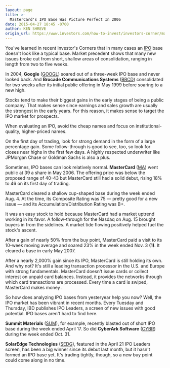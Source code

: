 ```yaml
---
layout: page
title: >-
  MasterCard's IPO Base Was Picture Perfect In 2006
date: 2015-04-27 18:45 -0700
author: KEN SHREVE
origin_url: https://www.investors.com/how-to-invest/investors-corner/mastercard-google-home-depot-successful-ipos/
---
```


You've learned in recent Investor's Corners that in many cases an [IPO](http://news.investors.com/iponews.htm) base doesn't look like a typical base. Market precedent shows that many new issues broke out from short, shallow areas of consolidation, ranging in length from two to five weeks.

In 2004, **Google** ([GOOGL](https://research.investors.com/quote.aspx?symbol=GOOGL)) soared out of a three-week IPO base and never looked back. And **Brocade Communications Systems** ([BRCD](https://research.investors.com/quote.aspx?symbol=BRCD)) consolidated for two weeks after its initial public offering in May 1999 before soaring to a new high.

Stocks tend to make their biggest gains in the early stages of being a public company. That makes sense since earnings and sales growth are usually the strongest in the early years. For this reason, it makes sense to target the IPO market for prospects.

When evaluating an IPO, avoid the cheap names and focus on institutional-quality, higher-priced names.

On the first day of trading, look for strong demand in the form of a large percentage gain. Some follow-through is good to see, too, so look for closes near highs in the first few days. A highly respected underwriter like JPMorgan Chase or Goldman Sachs is also a plus.

Sometimes, IPO bases can look relatively normal. **MasterCard** ([MA](https://research.investors.com/quote.aspx?symbol=MA)) went public at 39 a share in May 2006. The offering price was below the proposed range of 40-43 but MasterCard still had a solid debut, rising 18% to 46 on its first day of trading.

MasterCard cleared a shallow cup-shaped base during the week ended Aug. 4. At the time, its Composite Rating was 75 — pretty good for a new issue — and its Accumulation/Distribution Rating was B+.

It was an easy stock to hold because MasterCard had a market uptrend working in its favor. A follow-through for the Nasdaq on Aug. 15 brought buyers in from the sidelines. A market tide flowing positively helped fuel the stock's ascent.

After a gain of nearly 50% from the buy point, MasterCard paid a visit to its 10-week moving average and soared 23% in the week ended Nov. 3 **(1)**. It cleared a base in early May 2007.

After a nearly 2,000% gain since its IPO, MasterCard is still holding its own. And why not? It's still a leading transaction processor in the U.S. and Europe with strong fundamentals. MasterCard doesn't issue cards or collect interest on unpaid card balances. Instead, it provides the networks through which card transactions are processed. Every time a card is swiped, MasterCard makes money .

So how does analyzing IPO bases from yesteryear help you now? Well, the IPO market has been vibrant in recent months. Every Tuesday and Thursday, IBD publishes IPO Leaders, a screen of new issues with good potential. IPO bases aren't hard to find here.

**Summit Materials** ([SUM](https://research.investors.com/quote.aspx?symbol=SUM)), for example, recently blasted out of short IPO base during the week ended April 17. So did **CyberArk Software** ([CYBR](https://research.investors.com/quote.aspx?symbol=CYBR)) during the week ended Oct. 31.

**SolarEdge Technologies** ([SEDG](https://research.investors.com/quote.aspx?symbol=SEDG)), featured in the April 21 IPO Leaders screen, has been a big winner since its debut last month, but it hasn't formed an IPO base yet. It's trading tightly, though, so a new buy point could come along in no time.
